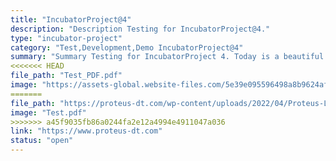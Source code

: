```yaml
---
title: "IncubatorProject@4"
description: "Description Testing for IncubatorProject@4."
type: "incubator-project"
category: "Test,Development,Demo IncubatorProject@4"
summary: "Summary Testing for IncubatorProject 4. Today is a beautiful day to work. Current location: Razer SEA HQ @One North. It is in the South of Singapore"
<<<<<<< HEAD
file_path: "Test_PDF.pdf"
image: "https://assets-global.website-files.com/5e39e095596498a8b9624af1/5ffca6e3e0d8ad9231cc2af6_Portfolio-course---final.png"
=======
file_path: "https://proteus-dt.com/wp-content/uploads/2022/04/Proteus-Logo-w.png"
image: "Test.pdf"
>>>>>>> a45f9035fb86a0244fa2e12a4994e4911047a036
link: "https://www.proteus-dt.com"
status: "open"
---
```

